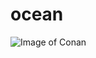 # ocean
![Image of Conan](http://www.topkool.com/fr/wp-content/uploads/2013/01/detective-conan-009.jpg)
